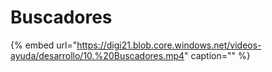 # Buscadores

{% embed url="https://digi21.blob.core.windows.net/videos-ayuda/desarrollo/10.%20Buscadores.mp4" caption="" %}

